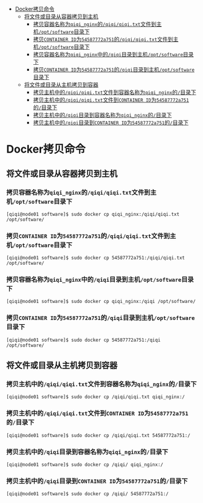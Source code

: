 - [Docker拷贝命令](#docker拷贝命令)
  - [将文件或目录从容器拷贝到主机](#将文件或目录从容器拷贝到主机)
    - [拷贝容器名称为`qiqi_nginx`的`/qiqi/qiqi.txt`文件到主机`/opt/software`目录下](#拷贝容器名称为qiqi_nginx的qiqiqiqitxt文件到主机optsoftware目录下)
    - [拷贝`CONTAINER ID`为`54587772a751`的`/qiqi/qiqi.txt`文件到主机`/opt/software`目录下](#拷贝container-id为54587772a751的qiqiqiqitxt文件到主机optsoftware目录下)
    - [拷贝容器名称为`qiqi_nginx`中的`/qiqi`目录到主机`/opt/software`目录下](#拷贝容器名称为qiqi_nginx中的qiqi目录到主机optsoftware目录下)
    - [拷贝`CONTAINER ID`为`54587772a751`的`/qiqi`目录到主机`/opt/software`目录下](#拷贝container-id为54587772a751的qiqi目录到主机optsoftware目录下)
  - [将文件或目录从主机拷贝到容器](#将文件或目录从主机拷贝到容器)
    - [拷贝主机中的`/qiqi/qiqi.txt`文件到容器名称为`qiqi_nginx`的`/`目录下](#拷贝主机中的qiqiqiqitxt文件到容器名称为qiqi_nginx的目录下)
    - [拷贝主机中的`/qiqi/qiqi.txt`文件到`CONTAINER ID`为`54587772a751`的`/`目录下](#拷贝主机中的qiqiqiqitxt文件到container-id为54587772a751的目录下)
    - [拷贝主机中的`/qiqi`目录到容器名称为`qiqi_nginx`的`/`目录下](#拷贝主机中的qiqi目录到容器名称为qiqi_nginx的目录下)
    - [拷贝主机中的`/qiqi`目录到`CONTAINER ID`为`54587772a751`的`/`目录下](#拷贝主机中的qiqi目录到container-id为54587772a751的目录下)

# Docker拷贝命令

## 将文件或目录从容器拷贝到主机

### 拷贝容器名称为`qiqi_nginx`的`/qiqi/qiqi.txt`文件到主机`/opt/software`目录下

```shell
[qiqi@node01 software]$ sudo docker cp qiqi_nginx:/qiqi/qiqi.txt /opt/software/
```

### 拷贝`CONTAINER ID`为`54587772a751`的`/qiqi/qiqi.txt`文件到主机`/opt/software`目录下

```shell
[qiqi@node01 software]$ sudo docker cp 54587772a751:/qiqi/qiqi.txt /opt/software/
```

### 拷贝容器名称为`qiqi_nginx`中的`/qiqi`目录到主机`/opt/software`目录下

```shell
[qiqi@node01 software]$ sudo docker cp qiqi_nginx:/qiqi /opt/software/
```

### 拷贝`CONTAINER ID`为`54587772a751`的`/qiqi`目录到主机`/opt/software`目录下

```shell
[qiqi@node01 software]$ sudo docker cp 54587772a751:/qiqi /opt/software/
```

## 将文件或目录从主机拷贝到容器

### 拷贝主机中的`/qiqi/qiqi.txt`文件到容器名称为`qiqi_nginx`的`/`目录下

```shell
[qiqi@node01 software]$ sudo docker cp /qiqi/qiqi.txt qiqi_nginx:/
```

### 拷贝主机中的`/qiqi/qiqi.txt`文件到`CONTAINER ID`为`54587772a751`的`/`目录下

```shell
[qiqi@node01 software]$ sudo docker cp /qiqi/qiqi.txt 54587772a751:/
```

### 拷贝主机中的`/qiqi`目录到容器名称为`qiqi_nginx`的`/`目录下

```shell
[qiqi@node01 software]$ sudo docker cp /qiqi/ qiqi_nginx:/
```

### 拷贝主机中的`/qiqi`目录到`CONTAINER ID`为`54587772a751`的`/`目录下

```shell
[qiqi@node01 software]$ sudo docker cp /qiqi/ 54587772a751:/
```

